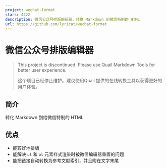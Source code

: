 ```yaml
---
project: wechat-format
stars: 4422
description: 微信公众号排版编辑器，转换 Markdown 到微信特制的 HTML
url: https://github.com/lyricat/wechat-format
---
```


微信公众号排版编辑器
==========

> This project is discontinued. Please use Quail Markdown Tools for better user experience.
> 
> 这个项目已经停止维护。建议使用Quail 提供的在线转换工具以获得更好的用户体验。

简介
--

转化 Markdown 到给微信特制的 HTML

优点
--

-   能较好地排版
-   能解决 `ul` 和 `ol` 元素样式渲染时被微信编辑器重置的问题
-   能把链接自动转换为参考文献索引，并且附在文字末尾
